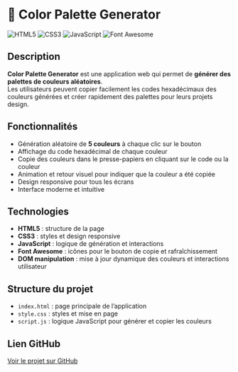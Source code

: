 # 🎨 Color Palette Generator

![HTML5](https://img.shields.io/badge/HTML5-E34F26?style=for-the-badge&logo=html5&logoColor=white)
![CSS3](https://img.shields.io/badge/CSS3-1572B6?style=for-the-badge&logo=css3&logoColor=white)
![JavaScript](https://img.shields.io/badge/JavaScript-F7DF1E?style=for-the-badge&logo=javascript&logoColor=black)
![Font Awesome](https://img.shields.io/badge/Font%20Awesome-528DD0?style=for-the-badge&logo=fontawesome&logoColor=white)

## Description
**Color Palette Generator** est une application web qui permet de **générer des palettes de couleurs aléatoires**.  
Les utilisateurs peuvent copier facilement les codes hexadécimaux des couleurs générées et créer rapidement des palettes pour leurs projets design.

## Fonctionnalités
- Génération aléatoire de **5 couleurs** à chaque clic sur le bouton  
- Affichage du code hexadécimal de chaque couleur  
- Copie des couleurs dans le presse-papiers en cliquant sur le code ou la couleur  
- Animation et retour visuel pour indiquer que la couleur a été copiée  
- Design responsive pour tous les écrans  
- Interface moderne et intuitive

## Technologies
- **HTML5** : structure de la page  
- **CSS3** : styles et design responsive  
- **JavaScript** : logique de génération et interactions  
- **Font Awesome** : icônes pour le bouton de copie et rafraîchissement  
- **DOM manipulation** : mise à jour dynamique des couleurs et interactions utilisateur  

## Structure du projet
- `index.html` : page principale de l’application  
- `style.css` : styles et mise en page  
- `script.js` : logique JavaScript pour générer et copier les couleurs  

## Lien GitHub
[Voir le projet sur GitHub](https://github.com/HadirDridi03/Color-Palette-Generator.git)
